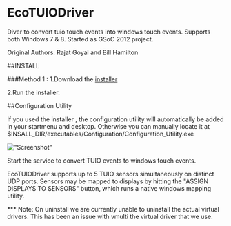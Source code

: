 EcoTUIODriver
=============

Diver to convert tuio touch events into windows touch events. Supports both Windows 7 & 8. Started as GSoC 2012 project.

Original Authors: Rajat Goyal and Bill Hamilton


##INSTALL 

###Method 1 : 
1.Download the [installer](https://github.com/downloads/ecologylab/EcoTUIODriver/EcoTuioDriver.exe)

2.Run the installer.

##Configuration Utility 

If you used the installer , the configuration utility will automatically be added in your startmenu and desktop. Otherwise you can manually locate it at $INSALL_DIR/executables/Configuration/Configuration_Utility.exe

![ "Screenshot" ](http://imageshack.us/a/img827/8/ecotuioconf.png)
				
Start the service to convert TUIO events to windows touch events. 

EcoTUIODriver supports up to 5 TUIO sensors simultaneously on distinct UDP ports.
Sensors may be mapped to displays by hitting the "ASSIGN DISPLAYS TO SENSORS" button, which runs a native windows mapping utility.


*** Note: On uninstall we are currently unable to uninstall the actual virtual drivers. This has been an issue with vmulti the virtual driver that we use.